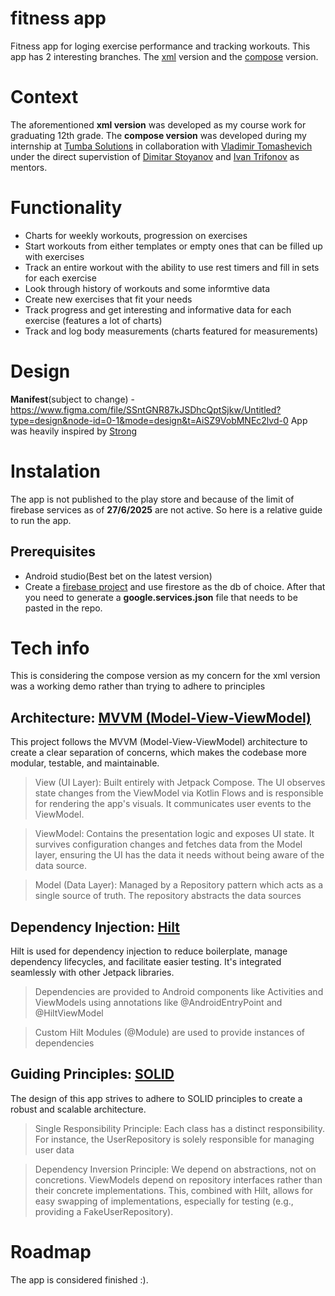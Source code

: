 # fitness app
Fitness app for loging exercise performance and tracking workouts. This app has 2 interesting branches. The [xml](https://github.com/HauntedMilkshake/fitness_app/tree/xml_version) version and the [compose](https://github.com/HauntedMilkshake/fitness_app/tree/main) version.
  
# Context
The aforementioned **xml version** was developed as my course work for graduating 12th grade. The **compose version** was developed during my internship at [Tumba Solutions](https://www.tumba.solutions/) in collaboration with [Vladimir Tomashevich](https://github.com/Gotalicp) under the direct supervistion of [Dimitar Stoyanov](https://github.com/DimitarStoyanoff) and [Ivan Trifonov](https://github.com/trifonov-ivan) as mentors.
   
# Functionality
 * Charts for weekly workouts, progression on exercises
 * Start workouts from either templates or empty ones that can be filled up with exercises
 * Track an entire workout with the ability to use rest timers and fill in sets for each exercise
 * Look through history of workouts and some informtive data
 * Create new exercises that fit your needs
 * Track progress and get interesting and informative data for each exercise (features a lot of charts)
 * Track and log body measurements (charts featured for measurements)
  
# Design 
**Manifest**(subject to change) - https://www.figma.com/file/SSntGNR87kJSDhcQptSjkw/Untitled?type=design&node-id=0-1&mode=design&t=AiSZ9VobMNEc2lvd-0
App was heavily inspired by [Strong](https://www.strong.app/)

# Instalation
The app is not published to the play store and because of the limit of firebase services as of **27/6/2025** are not active. So here is a relative guide to run the app.

## Prerequisites
* Android studio(Best bet on the latest version)
* Create a [firebase project](https://console.firebase.google.com/u/0/?pli=1) and use firestore as the db of choice. After that you need to generate a **google.services.json** file that needs to be pasted in the repo.

# Tech info
This is considering the compose version as my concern for the xml version was a working demo rather than trying to adhere to principles

## Architecture: [MVVM (Model-View-ViewModel)](https://en.wikipedia.org/wiki/Model%E2%80%93view%E2%80%93viewmodel)
This project follows the MVVM (Model-View-ViewModel) architecture to create a clear separation of concerns, which makes the codebase more modular, testable, and maintainable.

> View (UI Layer): Built entirely with Jetpack Compose. The UI observes state changes from the ViewModel via Kotlin Flows and is responsible for rendering the app's visuals. It communicates user events to the ViewModel.

> ViewModel: Contains the presentation logic and exposes UI state. It survives configuration changes and fetches data from the Model layer, ensuring the UI has the data it needs without being aware of the data source.

> Model (Data Layer): Managed by a Repository pattern which acts as a single source of truth. The repository abstracts the data sources
    
## Dependency Injection: [Hilt](https://developer.android.com/training/dependency-injection/hilt-android)
Hilt is used for dependency injection to reduce boilerplate, manage dependency lifecycles, and facilitate easier testing. It's integrated seamlessly with other Jetpack libraries.

> Dependencies are provided to Android components like Activities and ViewModels using annotations like @AndroidEntryPoint and @HiltViewModel

> Custom Hilt Modules (@Module) are used to provide instances of dependencies


## Guiding Principles: [SOLID](https://www.baeldung.com/solid-principles)
The design of this app strives to adhere to SOLID principles to create a robust and scalable architecture.
> Single Responsibility Principle: Each class has a distinct responsibility. For instance, the UserRepository is solely responsible for managing user data

> Dependency Inversion Principle: We depend on abstractions, not on concretions. ViewModels depend on repository interfaces rather than their concrete implementations. This, combined with Hilt, allows for easy swapping of implementations, especially for testing (e.g., providing a FakeUserRepository).

# Roadmap
The app is considered finished :).

